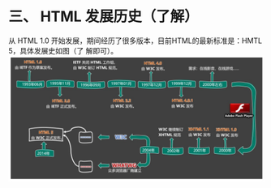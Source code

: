 # 三、 HTML 发展历史（了解） 
从 HTML 1.0 开始发展，期间经历了很多版本，目前HTML的最新标准是：HMTL 5，具体发展史如图（了 解即可）。 
![](/style/htmlcss/html4/002.png)